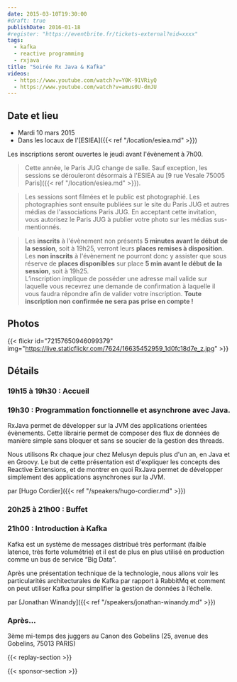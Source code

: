 ```yaml
---
date: 2015-03-10T19:30:00
#draft: true
publishDate: 2016-01-18
#register: "https://eventbrite.fr/tickets-external?eid=xxxx"
tags:
  - kafka
  - reactive programming
  - rxjava
title: "Soirée Rx Java & Kafka"
videos:
  - https://www.youtube.com/watch?v=Y0K-91VRiyQ
  - https://www.youtube.com/watch?v=amus0U-dmJU
---
```


## Date et lieu

- Mardi 10 mars 2015
- Dans les locaux de l'[ESIEA]({{< ref "/location/esiea.md" >}})

Les inscriptions seront ouvertes le jeudi avant l'évènement à 7h00.

> Cette année, le Paris JUG change de salle. Sauf exception, les sessions se dérouleront désormais à l'ESIEA au [9 rue Vesale 75005 Paris]({{< ref "/location/esiea.md" >}}).

> Les sessions sont filmées et le public est photographié. Les photographies sont ensuite publiées sur le site du Paris JUG et autres médias de l'associations Paris JUG. En acceptant cette invitation, vous autorisez le Paris JUG à publier votre photo sur les médias sus-mentionnés.

> Les **inscrits** à l'évènement non présents **5 minutes avant le début de la session**, soit à 19h25, verront leurs **places remises à disposition**.  
> Les **non inscrits** à l'évènement ne pourront donc y assister que sous réserve de **places disponibles** sur place **5 min avant le début de la session**, soit à 19h25.  
> L’inscription implique de posséder une adresse mail valide sur laquelle vous recevrez une demande de confirmation à laquelle il vous faudra répondre afin de valider votre inscription.
> **Toute inscription non confirmée ne sera pas prise en compte !**

## Photos

{{< flickr id="72157650946099379" img="https://live.staticflickr.com/7624/16635452959_1d0fc18d7e_z.jpg" >}}

## Détails

### 19h15 à 19h30 : Accueil

### 19h30 : Programmation fonctionnelle et asynchrone avec Java.

RxJava permet de développer sur la JVM des applications orientées évènements. Cette librairie permet de composer des flux de données de manière simple sans bloquer et sans se soucier de la gestion des threads.

Nous utilisons Rx chaque jour chez Melusyn depuis plus d'un an, en Java et en Groovy. Le but de cette présentation est d'expliquer les concepts des Reactive Extensions, et de montrer en quoi RxJava permet de développer simplement des applications asynchrones sur la JVM.

par [Hugo Cordier]({{< ref "/speakers/hugo-cordier.md" >}})

### 20h25 à 21h00 : Buffet

### 21h00 : Introduction à Kafka

Kafka est un système de messages distribué très performant (faible latence, très forte volumétrie) et il est de plus en plus utilisé en production comme un bus de service “Big Data”.

Après une présentation technique de la technologie, nous allons voir les particularités architecturales de Kafka par rapport à RabbitMq et comment on peut utiliser Kafka pour simplifier la gestion de données à l’échelle.

par [Jonathan Winandy]({{< ref "/speakers/jonathan-winandy.md" >}})

### Après…

3ème mi-temps des juggers au Canon des Gobelins (25, avenue des Gobelins, 75013 PARIS)

{{< replay-section >}}

{{< sponsor-section >}}
